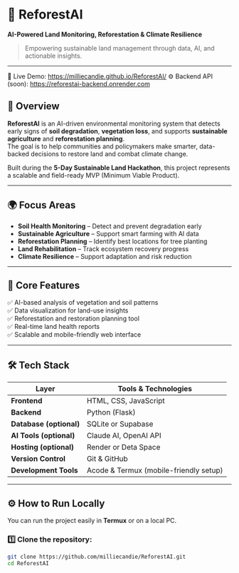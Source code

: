 # 🌱 ReforestAI  
**AI-Powered Land Monitoring, Reforestation & Climate Resilience**

> Empowering sustainable land management through data, AI, and actionable insights.

---
🌿 Live Demo: https://milliecandie.github.io/ReforestAI/
⚙️ Backend API (soon): https://reforestai-backend.onrender.com

## 🚀 Overview
**ReforestAI** is an AI-driven environmental monitoring system that detects early signs of **soil degradation**, **vegetation loss**, and supports **sustainable agriculture** and **reforestation planning**.  
The goal is to help communities and policymakers make smarter, data-backed decisions to restore land and combat climate change.

Built during the **5-Day Sustainable Land Hackathon**, this project represents a scalable and field-ready MVP (Minimum Viable Product).

---

## 🌍 Focus Areas
- **Soil Health Monitoring** – Detect and prevent degradation early  
- **Sustainable Agriculture** – Support smart farming with AI data  
- **Reforestation Planning** – Identify best locations for tree planting  
- **Land Rehabilitation** – Track ecosystem recovery progress  
- **Climate Resilience** – Support adaptation and risk reduction  

---

## 🧠 Core Features
✅ AI-based analysis of vegetation and soil patterns  
✅ Data visualization for land-use insights  
✅ Reforestation and restoration planning tool  
✅ Real-time land health reports  
✅ Scalable and mobile-friendly web interface  

---

## 🛠️ Tech Stack
| Layer | Tools & Technologies |
|-------|----------------------|
| **Frontend** | HTML, CSS, JavaScript |
| **Backend** | Python (Flask) |
| **Database (optional)** | SQLite or Supabase |
| **AI Tools (optional)** | Claude AI, OpenAI API |
| **Hosting (optional)** | Render or Deta Space |
| **Version Control** | Git & GitHub |
| **Development Tools** | Acode & Termux (mobile-friendly setup) |

---

## ⚙️ How to Run Locally
You can run the project easily in **Termux** or on a local PC.

### 1️⃣ Clone the repository:
```bash
git clone https://github.com/milliecandie/ReforestAI.git
cd ReforestAI
